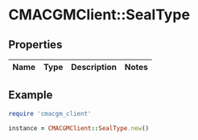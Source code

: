 # CMACGMClient::SealType

## Properties

| Name | Type | Description | Notes |
| ---- | ---- | ----------- | ----- |

## Example

```ruby
require 'cmacgm_client'

instance = CMACGMClient::SealType.new()
```

